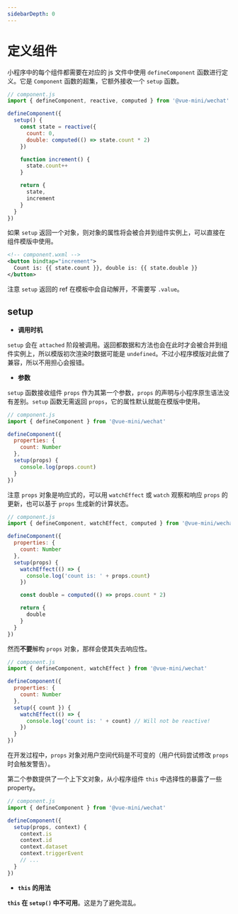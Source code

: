 ```yaml
---
sidebarDepth: 0
---
```


# 定义组件

小程序中的每个组件都需要在对应的 js 文件中使用 `defineComponent` 函数进行定义。它是 `Component` 函数的超集，它额外接收一个 `setup` 函数。

```js
// component.js
import { defineComponent, reactive, computed } from '@vue-mini/wechat'

defineComponent({
  setup() {
    const state = reactive({
      count: 0,
      double: computed(() => state.count * 2)
    })

    function increment() {
      state.count++
    }

    return {
      state,
      increment
    }
  }
})
```

如果 `setup` 返回一个对象，则对象的属性将会被合并到组件实例上，可以直接在组件模版中使用。

```xml
<!-- component.wxml -->
<button bindtap="increment">
  Count is: {{ state.count }}, double is: {{ state.double }}
</button>
```

注意 `setup` 返回的 ref 在模板中会自动解开，不需要写 `.value`。

## setup

- **调用时机**

`setup` 会在 `attached` 阶段被调用。返回都数据和方法也会在此时才会被合并到组件实例上，所以模版初次渲染时数据可能是 `undefined`。不过小程序模版对此做了兼容，所以不用担心会报错。

- **参数**

`setup` 函数接收组件 `props` 作为其第一个参数，`props` 的声明与小程序原生语法没有差别。`setup` 函数无需返回 `props`，它的属性默认就能在模版中使用。

```js
// component.js
import { defineComponent } from '@vue-mini/wechat'

defineComponent({
  properties: {
    count: Number
  },
  setup(props) {
    console.log(props.count)
  }
})
```

注意 `props` 对象是响应式的，可以用 `watchEffect` 或 `watch` 观察和响应 `props` 的更新，也可以基于 `props` 生成新的计算状态。

```js
// component.js
import { defineComponent, watchEffect, computed } from '@vue-mini/wechat'

defineComponent({
  properties: {
    count: Number
  },
  setup(props) {
    watchEffect(() => {
      console.log('count is: ' + props.count)
    })

    const double = computed(() => props.count * 2)

    return {
      double
    }
  }
})
```

然而**不要**解构 `props` 对象，那样会使其失去响应性。

```js
// component.js
import { defineComponent, watchEffect } from '@vue-mini/wechat'

defineComponent({
  properties: {
    count: Number
  },
  setup({ count }) {
    watchEffect(() => {
      console.log('count is: ' + count) // Will not be reactive!
    })
  }
})
```

在开发过程中，`props` 对象对用户空间代码是不可变的（用户代码尝试修改 `props` 时会触发警告）。

第二个参数提供了一个上下文对象，从小程序组件 `this` 中选择性的暴露了一些 property。

```js
// component.js
import { defineComponent } from '@vue-mini/wechat'

defineComponent({
  setup(props, context) {
    context.is
    context.id
    context.dataset
    context.triggerEvent
    // ...
  }
})
```

- **`this` 的用法**

**`this` 在 `setup()` 中不可用**。这是为了避免混乱。
